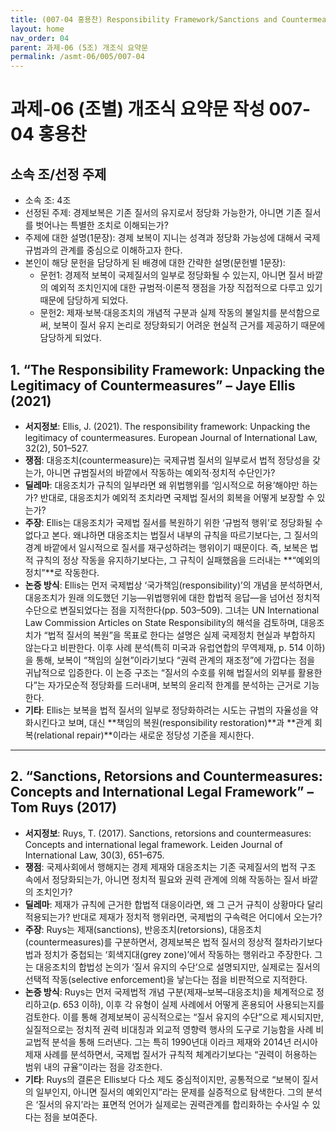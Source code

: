 ```yaml
---
title: (007-04 홍용찬) Responsibility Framework/Sanctions and Countermeasures
layout: home
nav_order: 04
parent: 과제-06 (5조) 개조식 요약문
permalink: /asmt-06/005/007-04
---
```


# 과제-06 (조별) 개조식 요약문 작성 007-04 홍용찬

## 소속 조/선정 주제

- 소속 조: 4조
- 선정된 주제: 경제보복은 기존 질서의 유지로서 정당화 가능한가, 아니면 기존 질서를 벗어나는 특별한 조치로 이해되는가?
- 주제에 대한 설명(1문장): 경제 보복이 지니는 성격과 정당화 가능성에 대해서 국제 규범과의 관계를 중심으로 이해하고자 한다.
- 본인이 해당 문헌을 담당하게 된 배경에 대한 간략한 설명(문헌별 1문장):  
  - 문헌1: 경제적 보복이 국제질서의 일부로 정당화될 수 있는지, 아니면 질서 바깥의 예외적 조치인지에 대한 규범적·이론적 쟁점을 가장 직접적으로 다루고 있기 때문에 담당하게 되었다.
  - 문헌2: 제재·보복·대응조치의 개념적 구분과 실제 작동의 불일치를 분석함으로써, 보복이 질서 유지 논리로 정당화되기 어려운 현실적 근거를 제공하기 때문에 담당하게 되었다.

## 1. “The Responsibility Framework: Unpacking the Legitimacy of Countermeasures” – Jaye Ellis (2021)

- **서지정보**: Ellis, J. (2021). The responsibility framework: Unpacking the legitimacy of countermeasures. European Journal of International Law, 32(2), 501–527.
- **쟁점**: 대응조치(countermeasure)는 국제규범 질서의 일부로서 법적 정당성을 갖는가, 아니면 규범질서의 바깥에서 작동하는 예외적·정치적 수단인가?
- **딜레마**: 대응조치가 규칙의 일부라면 왜 위법행위를 ‘임시적으로 허용’해야만 하는가? 반대로, 대응조치가 예외적 조치라면 국제법 질서의 회복을 어떻게 보장할 수 있는가?
- **주장**: Ellis는 대응조치가 국제법 질서를 복원하기 위한 ‘규범적 행위’로 정당화될 수 없다고 본다. 왜냐하면 대응조치는 법질서 내부의 규칙을 따르기보다는, 그 질서의 경계 바깥에서 일시적으로 질서를 재구성하려는 행위이기 때문이다. 즉, 보복은 법적 규칙의 정상 작동을 유지하기보다는, 그 규칙이 실패했음을 드러내는 **“예외의 정치”**로 작동한다.
- **논증 방식**: Ellis는 먼저 국제법상 ‘국가책임(responsibility)’의 개념을 분석하면서, 대응조치가 원래 의도했던 기능—위법행위에 대한 합법적 응답—을 넘어선 정치적 수단으로 변질되었다는 점을 지적한다(pp. 503–509). 그녀는 UN International Law Commission Articles on State Responsibility의 해석을 검토하며, 대응조치가 “법적 질서의 복원”을 목표로 한다는 설명은 실제 국제정치 현실과 부합하지 않는다고 비판한다. 이후 사례 분석(특히 미국과 유럽연합의 무역제재, p. 514 이하)을 통해, 보복이 “책임의 실현”이라기보다 “권력 관계의 재조정”에 가깝다는 점을 귀납적으로 입증한다. 이 논증 구조는 “질서의 수호를 위해 법질서의 외부를 활용한다”는 자가모순적 정당화를 드러내며, 보복의 윤리적 한계를 분석하는 근거로 기능한다.
- **기타**: Ellis는 보복을 법적 질서의 일부로 정당화하려는 시도는 규범의 자율성을 약화시킨다고 보며, 대신 **책임의 복원(responsibility restoration)**과 **관계 회복(relational repair)**이라는 새로운 정당성 기준을 제시한다.

---

## 2. “Sanctions, Retorsions and Countermeasures: Concepts and International Legal Framework” – Tom Ruys (2017)

- **서지정보**: Ruys, T. (2017). Sanctions, retorsions and countermeasures: Concepts and international legal framework. Leiden Journal of International Law, 30(3), 651–675.
- **쟁점**: 국제사회에서 행해지는 경제 제재와 대응조치는 기존 국제질서의 법적 구조 속에서 정당화되는가, 아니면 정치적 필요와 권력 관계에 의해 작동하는 질서 바깥의 조치인가?
- **딜레마**: 제재가 규칙에 근거한 합법적 대응이라면, 왜 그 근거 규칙이 상황마다 달리 적용되는가? 반대로 제재가 정치적 행위라면, 국제법의 구속력은 어디에서 오는가?
- **주장**: Ruys는 제재(sanctions), 반응조치(retorsions), 대응조치(countermeasures)를 구분하면서, 경제보복은 법적 질서의 정상적 절차라기보다 법과 정치가 중첩되는 ‘회색지대(grey zone)’에서 작동하는 행위라고 주장한다. 그는 대응조치의 합법성 논의가 ‘질서 유지의 수단’으로 설명되지만, 실제로는 질서의 선택적 작동(selective enforcement)을 낳는다는 점을 비판적으로 지적한다.
- **논증 방식**: Ruys는 먼저 국제법적 개념 구분(제재–보복–대응조치)을 체계적으로 정리하고(p. 653 이하), 이후 각 유형이 실제 사례에서 어떻게 혼용되어 사용되는지를 검토한다. 이를 통해 경제보복이 공식적으로는 “질서 유지의 수단”으로 제시되지만, 실질적으로는 정치적 권력 비대칭과 외교적 영향력 행사의 도구로 기능함을 사례 비교법적 분석을 통해 드러낸다. 그는 특히 1990년대 이라크 제재와 2014년 러시아 제재 사례를 분석하면서, 국제법 질서가 규칙적 체계라기보다는 “권력이 허용하는 범위 내의 규율”이라는 점을 강조한다.
- **기타**: Ruys의 결론은 Ellis보다 다소 제도 중심적이지만, 공통적으로 “보복이 질서의 일부인지, 아니면 질서의 예외인지”라는 문제를 실증적으로 탐색한다.
그의 분석은 ‘질서의 유지’라는 표면적 언어가 실제로는 권력관계를 합리화하는 수사일 수 있다는 점을 보여준다.